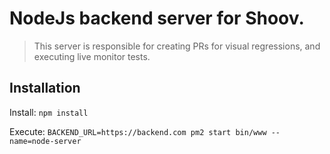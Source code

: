 # NodeJs backend server for Shoov.

> This server is responsible for creating PRs for visual regressions, and executing live monitor tests.

## Installation

Install: `npm install`

Execute: `BACKEND_URL=https://backend.com pm2 start bin/www --name=node-server`
